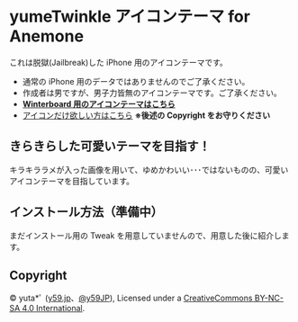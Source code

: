 yumeTwinkle アイコンテーマ for Anemone
=======================================================================

これは脱獄(Jailbreak)した iPhone 用のアイコンテーマです。

* 通常の iPhone 用のデータではありませんのでご了承ください。
* 作成者は男ですが、男子力皆無のアイコンテーマです。ご了承ください。
* __[Winterboard 用のアイコンテーマはこちら](https://github.com/y59/yumeTwinkle.WinterBoard)__
* [アイコンだけ欲しい方はこちら](https://link.y59.jp/yumeTwinkle/Pic?via=GitHub/yumeTwinkle) **※後述の Copyright をお守りください**


## きらきらした可愛いテーマを目指す！

キラキララメが入った画像を用いて、ゆめかわいい･･･ではないものの、可愛いアイコンテーマを目指しています。


## インストール方法（準備中）

まだインストール用の Tweak を用意していませんので、用意した後に紹介します。


## Copyright

© yuta*ﾟ ([y59.jp](https://y59.jp/)、[@y59JP](https://link.y59.jp/Twitter?via=GitHub/yumeTwinkle)), Licensed under a [CreativeCommons BY-NC-SA 4.0 International](https://creativecommons.org/licenses/by-nc-sa/4.0/deed.ja).